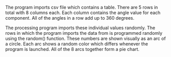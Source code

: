 The program imports csv file which contains a table. There are 5 rows in total with 8 columns each. Each column contains the angle value for each component. All of the angles in a row add up to 360 degrees. 

The processing program imports these individual values randomly. The rows in which the program imports the data from is programmed randomly using the random() function. These numbers are shown visually as an arc of a circle. Each arc shows a random color which differs whenever the program is launched. All of the 8 arcs together form a pie chart. 
